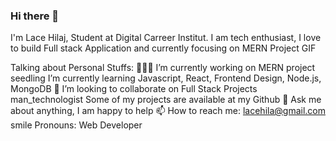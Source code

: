 ### Hi there 👋
I'm Lace Hilaj, Student at Digital Carreer Institut. I am tech enthusiast, I love to build Full stack Application and currently focusing on MERN Project
GIF

Talking about Personal Stuffs:
👨🏽‍💻 I’m currently working on MERN project
seedling I’m currently learning Javascript, React, Frontend Design, Node.js, MongoDB 
👯 I’m looking to collaborate on Full Stack Projects
man_technologist Some of my projects are available at my Github
💬 Ask me about anything, I am happy to help
📫 How to reach me: lacehila@gmail.com
smile Pronouns: Web Developer 

<!--
**Adrion10/Adrion10** is a ✨ _special_ ✨ repository because its `README.md` (this file) appears on your GitHub profile.

Here are some ideas to get you started:





    




 
